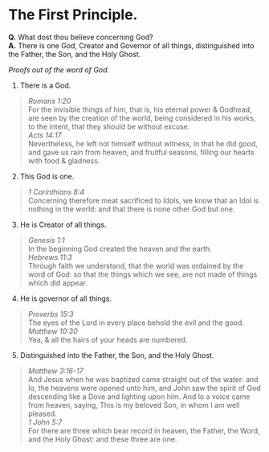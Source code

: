 # The First Principle.

**Q.** What dost thou believe concerning God?  
**A.** There is one God, Creator and Governor of all things, distinguished into the Father, the Son, and the Holy Ghost.

*Proofs out of the word of God.*

1. There is a God.
  > *Romans 1:20*  
  > For the invisible things of him, that is, his eternal power & Godhead, are seen by the creation of the world, being considered in his works, to the intent, that they should be without excuse.  
  > *Acts 14:17*  
  > Nevertheless, he left not himself without witness, in that he did good, and gave us rain from heaven, and fruitful seasons, filling our hearts with food & gladness.
2. This God is one.
  > *1 Corinthians 8:4*  
  > Concerning therefore meat sacrificed to Idols, we know that an Idol is nothing in the world: and that there is none other God but one.
3. He is Creator of all things.
  > *Genesis 1:1*  
  > In the beginning God created the heaven and the earth.  
  > *Hebrews 11:3*  
  > Through faith we understand, that the world was ordained by the word of God: so that the things which we see, are not made of things which did appear.
4. He is governor of all things.
  > *Proverbs 15:3*  
  > The eyes of the Lord in every place behold the evil and the good.  
  > *Matthew 10:30*  
  > Yea, & all the hairs of your heads are numbered.
5. Distinguished into the Father, the Son, and the Holy Ghost.
  > *Matthew 3:16-17*  
  > And Jesus when he was baptized came straight out of the water: and lo, the heavens were opened unto him, and John saw the spirit of God descending like a Dove and lighting upon him. And lo a voice came from heaven, saying, This is my beloved Son, in whom I am well pleased.  
  > *1 John 5:7*  
  > For there are three which bear record in heaven, the Father, the Word, and the Holy Ghost: and these three are one.